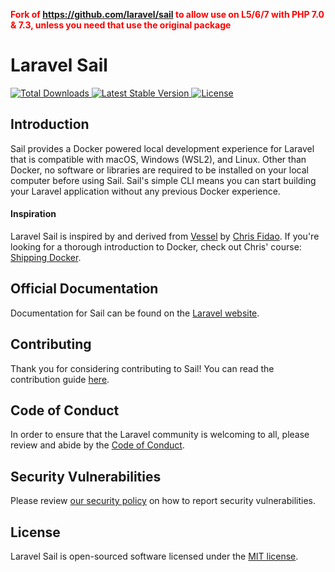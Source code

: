 <b style="color: red">Fork of https://github.com/laravel/sail to allow use on L5/6/7 with PHP 7.0 & 7.3, unless you need that use the original package</b>


# Laravel Sail

<a href="https://packagist.org/packages/oddvalue/sail">
    <img src="https://img.shields.io/packagist/dt/oddvalue/sail" alt="Total Downloads">
</a>
<a href="https://packagist.org/packages/oddvalue/sail">
    <img src="https://img.shields.io/packagist/v/oddvalue/sail" alt="Latest Stable Version">
</a>
<a href="https://packagist.org/packages/oddvalue/sail">
    <img src="https://img.shields.io/packagist/l/oddvalue/sail" alt="License">
</a>

## Introduction

Sail provides a Docker powered local development experience for Laravel that is compatible with macOS, Windows (WSL2), and Linux. Other than Docker, no software or libraries are required to be installed on your local computer before using Sail. Sail's simple CLI means you can start building your Laravel application without any previous Docker experience.

#### Inspiration

Laravel Sail is inspired by and derived from [Vessel](https://github.com/shipping-docker/vessel) by [Chris Fidao](https://github.com/fideloper). If you're looking for a thorough introduction to Docker, check out Chris' course: [Shipping Docker](https://serversforhackers.com/shipping-docker).

## Official Documentation

Documentation for Sail can be found on the [Laravel website](https://laravel.com/docs/sail).

## Contributing

Thank you for considering contributing to Sail! You can read the contribution guide [here](.github/CONTRIBUTING.md).

## Code of Conduct

In order to ensure that the Laravel community is welcoming to all, please review and abide by the [Code of Conduct](https://laravel.com/docs/contributions#code-of-conduct).

## Security Vulnerabilities

Please review [our security policy](https://github.com/laravel/sail/security/policy) on how to report security vulnerabilities.

## License

Laravel Sail is open-sourced software licensed under the [MIT license](LICENSE.md).
